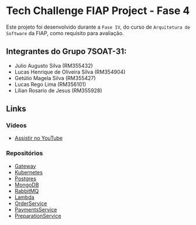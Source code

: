 # Tech Challenge FIAP Project - Fase 4

Este projeto foi desenvolvido durante a `Fase IV`, do curso de `Arquitetura de Software` da FIAP, como requisito para avaliação.

## Integrantes do Grupo 7SOAT-31:

- Julio Augusto Silva (RM355432)
- Lucas Henrique de Oliveira Silva (RM354904)
- Getúlio Magela Silva (RM355427)
- Lucas Rego Lima (RM356101)
- Lilian Rosario de Jesus (RM355928)

## Links

### Vídeos
- [Assistir no YouTube](https://youtu.be/8YUMKMkGJ0c)

### Repositórios
- [Gateway](https://github.com/FIAP-7SOAT-TCG31/fiap-7soat-tcg31-gateway)
- [Kubernetes](https://github.com/FIAP-7SOAT-TCG31/fiap-7soat-tcg31-kubernetes)
- [Postgres](https://github.com/FIAP-7SOAT-TCG31/fiap-7soat-tcg31-database)
- [MongoDB](https://github.com/FIAP-7SOAT-TCG31/fiap-7soat-tcg31-mongodb)
- [RabbitMQ](https://github.com/FIAP-7SOAT-TCG31/fiap-7soat-tcg31-rabbitmq)
- [Lambda](https://github.com/FIAP-7SOAT-TCG31/fiap-7soat-tcg31-lambda)
- [OrderService](https://github.com/FIAP-7SOAT-TCG31/fiap-7soat-tcg31-orders)
- [PaymentsService](https://github.com/FIAP-7SOAT-TCG31/fiap-7soat-tcg31-payments)
- [PreparationService](https://github.com/FIAP-7SOAT-TCG31/fiap-7soat-tcg31-preparation)
